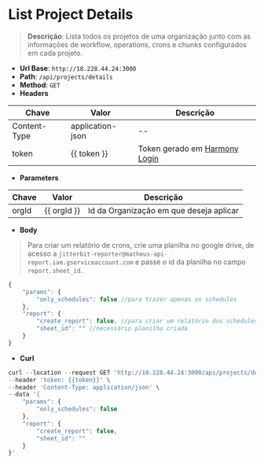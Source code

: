 # List Project Details

>**Descrição**:
> Lista todos os projetos de uma organização junto com as informações de workflow, operations, crons e chunks configurados em cada projeto.

- **Url Base**: `http://18.228.44.24:3000`
- **Path**: `/api/projects/details`
- **Method**: `GET`
- **Headers**

| Chave | Valor | Descrição |
|-------|-------|-----------|
| Content-Type | application-json | -- |
| token | {{ token }} | Token gerado em [Harmony Login](../token/harmony-login.md) |

- **Parameters**

| Chave | Valor | Descrição |
|-------|-------|-----------|
| orgId | {{ orgId }} | Id da Organização em que deseja aplicar |

- **Body**
> Para criar um relatório de crons, crie uma planilha no google drive, de acesso a `jitterbit-reporter@matheus-api-report.iam.gserviceaccount.com` e passe o id da planilha no campo `report.sheet_id`.

```javascript
{
    "params": {
        "only_schedules": false //para trazer apenas os schedules
    },
    "report": {
        "create_report": false, //para criar um relatório dos schedules (ambas flags em true)
        "sheet_id": "" //necessário planilha criada
    }
}
```

- **Curl**

```javascript
curl --location --request GET 'http://18.228.44.24:3000/api/projects/details?orgId={{orgId}}' \
--header 'token: {{token}}' \
--header 'Content-Type: application/json' \
--data '{
    "params": {
        "only_schedules": false
    },
    "report": {
        "create_report": false,
        "sheet_id": ""
    }
}'
```